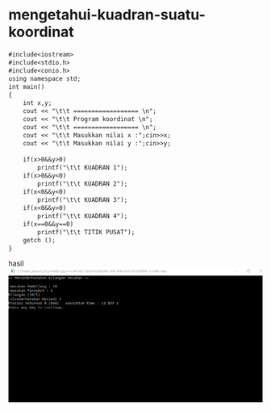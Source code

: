 # mengetahui-kuadran-suatu-koordinat

    #include<iostream>
    #include<stdio.h>
    #include<conio.h>
    using namespace std;
    int main()
    {
        int x,y;
        cout << "\t\t ================== \n";
        cout << "\t\t Program koordinat \n";
        cout << "\t\t ================== \n";
        cout << "\t\t Masukkan nilai x :";cin>>x;
        cout << "\t\t Masukkan nilai y :";cin>>y;

        if(x>0&&y>0)
            printf("\t\t KUADRAN 1");
        if(x>0&&y<0)
            printf("\t\t KUADRAN 2");
        if(x<0&&y<0)
            printf("\t\t KUADRAN 3");
        if(x<0&&y>0)
            printf("\t\t KUADRAN 4");
        if(x==0&&y==0)
            printf("\t\t TITIK PUSAT");
        getch ();
    }
    
    
 hasil
 ![img](https://github.com/septianaana/mengetahui-kuadran-suatu-koordinat/blob/master/kuadran%20suatu%20koordinat.png?raw=true)
